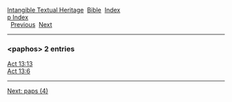[Intangible Textual Heritage](../../index)  [Bible](../index) 
[Index](index)   
[p Index](_p_)  
  [Previous](c08237)  [Next](c08239) 

------------------------------------------------------------------------

### &lt;paphos&gt; 2 entries

[Act 13:13](../kjv/act013.htm#013)  
[Act 13:6](../kjv/act013.htm#006)  

------------------------------------------------------------------------

[Next: paps (4)](c08239)
